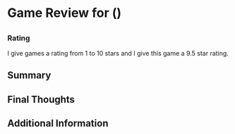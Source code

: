 # Game Review for ()

## 

### 


### Rating
I give games a rating from 1 to 10 stars and I give this game a 9.5 star rating.

## Summary

## Final Thoughts

## Additional Information



